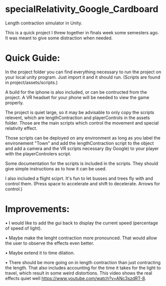 # specialRelativity_Google_Cardboard
Length contraction simulator in Unity.

This is a quick project I threw together in finals week some semesters ago. It was meant to give some distraction when needed.

Quick Guide:
============================
In the project folder you can find everything necessary to run the project on your local unity program. Just import it and it should run. (Scripts are found in project/assets/scripts.)

A build for the iphone is also included, or can be contructed from the project. A VR headset for your phone will be needed to view the game properly.

The project is quiet large, so it may be advisable to only copy the scripts relevent, which are lengthContraction and playerControls in the assets folder. Those are the main scripts which control the movement and special relativity effect. 

Those scripts can be deployed on any environment as long as you label the environement "Town" and add the lengthContraction script to the object and add a camera and the VR scripts necessary (by Google) to your player with the playerControlers script. 

Some documentation for the scripts is included in the scripts. They should give simple instructions as to how it can be used.

I also included a flight sciprt. It's fun to let busses and trees fly with and control them. (Press space to accelerate and shift to decelerate. Arrows for control.)

Improvements:
============================
• I would like to add the gui back to display the current speed (percentage of speed of light).

• Maybe make the lenght contraction more pronounced. That would allow the user to observe the effects even better.

• Maybe extend it to time dilation. 

• There should be more going on in length contraction than just contracting the length. That also includes accounting for the time it takes for the light to travel, which result in some weird distortions. This video shows the real effects quiet well https://www.youtube.com/watch?v=ANc3szdRT-8. 
